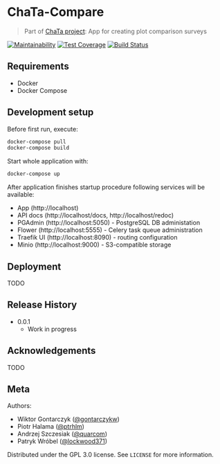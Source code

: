 # ChaTa-Compare
> Part of [ChaTa project][chata-url]: App for creating plot comparison surveys

[![Maintainability][codeclimate-maint-image]][codeclimate-maint-url]
[![Test Coverage][codeclimate-cov-image]][codeclimate-cov-url]
[![Build Status][travis-ci-image]][travis-ci-url]

## Requirements

* Docker
* Docker Compose

## Development setup

Before first run, execute:
```bash
docker-compose pull
docker-compose build
```

Start whole application with:
```bash
docker-compose up
```

After application finishes startup procedure following services will be available:
  - App (http://localhost)
  - API docs (http://localhost/docs, http://localhost/redoc)
  - PGAdmin (http://localhost:5050) - PostgreSQL DB administation
  - Flower (http://localhost:5555) - Celery task queue administration
  - Traefik UI (http://localhost:8090) - routing configuration
  - Minio (http://localhost:9000) - S3-compatible storage

## Deployment

TODO

## Release History

* 0.0.1
    * Work in progress

## Acknowledgements

TODO

## Meta

Authors:
- Wiktor Gontarczyk ([@gontarczykw](https://github.com/gontarczykw))
- Piotr Halama ([@ptrhlm](https://github.com/ptrhlm))
- Andrzej Szczesiak ([@quarcom](https://github.com/quarcom))
- Patryk Wróbel ([@lockwood371](https://github.com/lockwood371))

Distributed under the GPL 3.0 license. See ``LICENSE`` for more information.

<!-- Markdown link & img dfn's -->
[chata-url]: https://github.com/mini-pw/2019L-ProjektZespolowy
[codeclimate-maint-image]: https://api.codeclimate.com/v1/badges/649680309ba0d6208981/maintainability
[codeclimate-maint-url]: https://codeclimate.com/github/ptrhlm/ChaTa-Compare/maintainability
[codeclimate-cov-image]: https://api.codeclimate.com/v1/badges/649680309ba0d6208981/test_coverage
[codeclimate-cov-url]: https://codeclimate.com/github/ptrhlm/ChaTa-Compare/test_coverage
[travis-ci-image]: https://travis-ci.com/ptrhlm/ChaTa-Compare.svg?branch=master
[travis-ci-url]: https://travis-ci.com/ptrhlm/ChaTa-Compare
